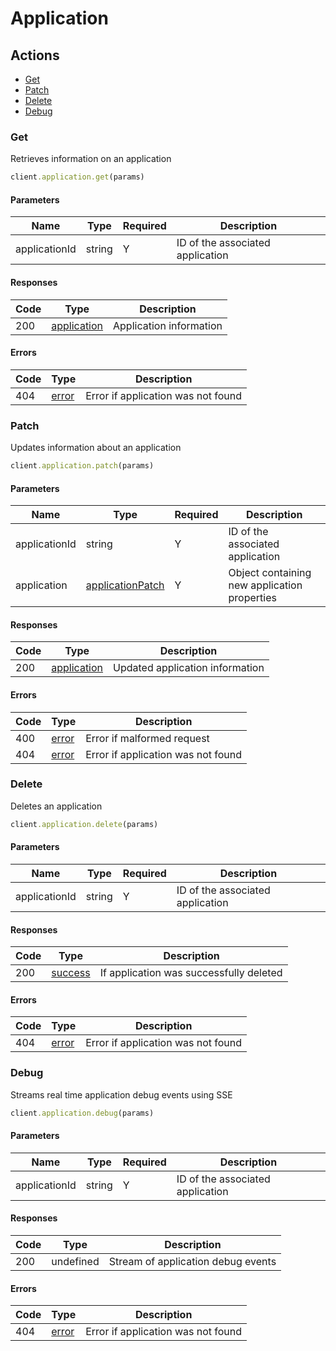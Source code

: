 # Application

## Actions

*   [Get](#get)
*   [Patch](#patch)
*   [Delete](#delete)
*   [Debug](#debug)

### Get

Retrieves information on an application

```ruby
client.application.get(params)
```

#### Parameters

| Name | Type | Required | Description |
| ---- | ---- | -------- | ----------- |
| applicationId | string | Y | ID of the associated application |

#### Responses

| Code | Type | Description |
| ---- | ---- | ----------- |
| 200 | [application](_schemas.md#application) | Application information |

#### Errors

| Code | Type | Description |
| ---- | ---- | ----------- |
| 404 | [error](_schemas.md#error) | Error if application was not found |

### Patch

Updates information about an application

```ruby
client.application.patch(params)
```

#### Parameters

| Name | Type | Required | Description |
| ---- | ---- | -------- | ----------- |
| applicationId | string | Y | ID of the associated application |
| application | [applicationPatch](_schemas.md#applicationpatch) | Y | Object containing new application properties |

#### Responses

| Code | Type | Description |
| ---- | ---- | ----------- |
| 200 | [application](_schemas.md#application) | Updated application information |

#### Errors

| Code | Type | Description |
| ---- | ---- | ----------- |
| 400 | [error](_schemas.md#error) | Error if malformed request |
| 404 | [error](_schemas.md#error) | Error if application was not found |

### Delete

Deletes an application

```ruby
client.application.delete(params)
```

#### Parameters

| Name | Type | Required | Description |
| ---- | ---- | -------- | ----------- |
| applicationId | string | Y | ID of the associated application |

#### Responses

| Code | Type | Description |
| ---- | ---- | ----------- |
| 200 | [success](_schemas.md#success) | If application was successfully deleted |

#### Errors

| Code | Type | Description |
| ---- | ---- | ----------- |
| 404 | [error](_schemas.md#error) | Error if application was not found |

### Debug

Streams real time application debug events using SSE

```ruby
client.application.debug(params)
```

#### Parameters

| Name | Type | Required | Description |
| ---- | ---- | -------- | ----------- |
| applicationId | string | Y | ID of the associated application |

#### Responses

| Code | Type | Description |
| ---- | ---- | ----------- |
| 200 | undefined | Stream of application debug events |

#### Errors

| Code | Type | Description |
| ---- | ---- | ----------- |
| 404 | [error](_schemas.md#error) | Error if application was not found |
